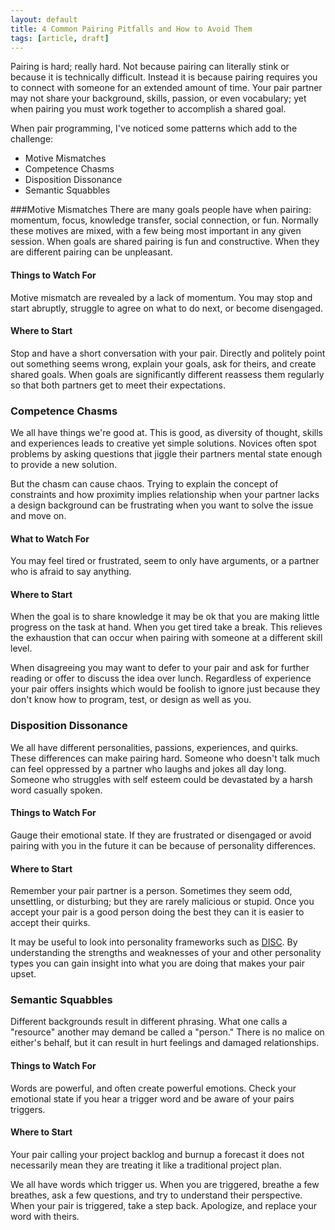 ```yaml
---
layout: default
title: 4 Common Pairing Pitfalls and How to Avoid Them
tags: [article, draft]
---
```

Pairing is hard; really hard. Not because pairing can literally stink or because
it is technically difficult. Instead it is because pairing requires you to
connect with someone for an extended amount of time. Your pair partner may not share
your background, skills, passion, or even vocabulary; yet when pairing you must
work together to accomplish a shared goal.

When pair programming, I've noticed some patterns which add to the challenge:

* Motive Mismatches
* Competence Chasms
* Disposition Dissonance
* Semantic Squabbles

###Motive Mismatches
There are many goals people have when pairing: momentum, focus, knowledge
transfer, social connection, or fun. Normally these motives are mixed, with a
few being most important in any given session. When goals are shared pairing is
fun and constructive. When they are different pairing can be unpleasant.

#### Things to Watch For
Motive mismatch are revealed by a lack of momentum. You may stop and start
abruptly, struggle to agree on what to do next, or become disengaged.

#### Where to Start
Stop and have a short conversation with your pair. Directly and politely point
out something seems wrong, explain your goals, ask for theirs, and create shared
goals. When goals are significantly different reassess them regularly so that
both partners get to meet their expectations.

### Competence Chasms
We all have things we're good at. This is good, as diversity of thought, skills
and experiences leads to creative yet simple solutions. Novices often spot
problems by asking questions that jiggle their partners mental state enough to
provide a new solution.

But the chasm can cause chaos. Trying to explain the concept of constraints and
how proximity implies relationship when your partner lacks a design background
can be frustrating when you want to solve the issue and move on.

#### What to Watch For
You may feel tired or frustrated, seem to only have arguments, or a partner who
is afraid to say anything.

#### Where to Start
When the goal is to share knowledge it may be ok that you are making little
progress on the task at hand. When you get tired take a break. This relieves the
exhaustion that can occur when pairing with someone at a different skill level.

When disagreeing you may want to defer to your pair and ask for further reading
or offer to discuss the idea over lunch. Regardless of experience your pair
offers insights which would be foolish to ignore just because they don't know
how to program, test, or design as well as you.

### Disposition Dissonance

We all have different personalities, passions, experiences, and quirks. These
differences can make pairing hard. Someone who doesn't talk much can feel
oppressed by a partner who laughs and jokes all day long. Someone who struggles
with self esteem could be devastated by a harsh word casually spoken.

#### Things to Watch For

Gauge their emotional state. If they are frustrated or disengaged or avoid
pairing with you in the future it can be because of personality differences.

#### Where to Start
Remember your pair partner is a person. Sometimes they seem odd, unsettling, or
disturbing; but they are rarely malicious or stupid. Once you accept your pair
is a good person doing the best they can it is easier to accept their quirks.

It may be useful to look into personality frameworks such as
[DISC](http://en.wikipedia.org/wiki/DISC_assessment). By understanding the
strengths and weaknesses of your and other personality types you can gain
insight into what you are doing that makes your pair upset.

### Semantic Squabbles
Different backgrounds result in different phrasing. What one calls a "resource"
another may demand be called a "person." There is no malice on either's behalf,
but it can result in hurt feelings and damaged relationships.

#### Things to Watch For
Words are powerful, and often create powerful emotions. Check your emotional
state if you hear a trigger word and  be aware of your pairs triggers. 

#### Where to Start
Your pair calling your project backlog and burnup a forecast it does not
necessarily mean they are treating it like a traditional project plan.

We all have words which trigger us. When you are triggered, breathe a few
breathes, ask a few questions, and try to understand their perspective. When
your pair is triggered, take a step back. Apologize, and replace your word with
theirs.

